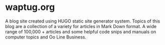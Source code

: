 # waptug.org
A blog site created using HUGO static site generator system.
Topics of this blog are a collection of a variety for articles in Mark Down format.
A wide range of 100,000 + articles and some helpful code snips and manuals on computer topics and Oo Line Business.
